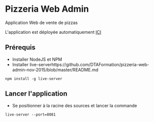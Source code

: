 # Pizzeria Web Admin
Application Web de vente de pizzas

L'application est déployée automatiquement [ICI](http://dtaformation.github.io/pizzeria-web-admin-nov-2015/)

## Prérequis
* Installer NodeJS et NPM
* Installer live-serverhttps://github.com/DTAFormation/pizzeria-web-admin-nov-2015/blob/master/README.md
```
npm install -g live-server
```

## Lancer l'application
* Se positionner à la racine des sources et lancer la commande
```
live-server --port=8081
```
